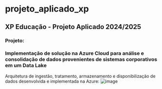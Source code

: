 # projeto_aplicado_xp
## XP Educação - Projeto Aplicado 2024/2025

### Projeto: 
### Implementação de solução na Azure Cloud para análise e consolidação de dados provenientes de sistemas corporativos em um Data Lake

Arquitetura de ingestão, tratamento, armazenamento e disponibilização de dados desenvolvida e implementada na Azure:
![image](https://github.com/user-attachments/assets/db9ca5e2-797c-49e2-a850-cd7e224108ad)


